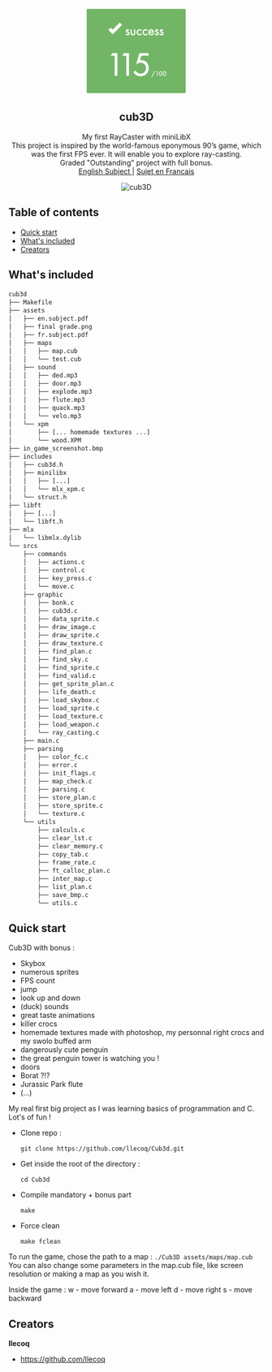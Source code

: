 <p align="center">
  <a href="https://42lyon.fr/">
    <img src="https://github.com/llecoq/Cub3d/blob/master/assets/final%20grade.png" alt="cub3D" width=200 height=170>
  </a>

  <h2 align="center">cub3D</h2>
  <p align="center">
    My first RayCaster with miniLibX
    <br>
    This project is inspired by the world-famous eponymous 90’s game, which
    was the first FPS ever. It will enable you to explore ray-casting.
    <br>
    Graded "Outstanding" project with full bonus.
    <br>
    <a href="https://github.com/llecoq/Cub3d/blob/master/assets/en.subject.pdf">English Subject </a>
    |
    <a href="https://github.com/llecoq/Cub3d/blob/master/assets/fr.subject.pdf"> Sujet en Francais</a>
  </p>
</p>


<p align="center">
    <img src="https://github.com/llecoq/Cub3d/blob/master/in_game_screenshot.bmp" alt="cub3D" width=750 height=600>
  </a>


## Table of contents

- [Quick start](#quick-start)
- [What's included](#whats-included)
- [Creators](#creators)

## What's included

```
cub3d
├── Makefile
├── assets
│   ├── en.subject.pdf
│   ├── final grade.png
│   ├── fr.subject.pdf
│   ├── maps
│   │   ├── map.cub
│   │   └── test.cub
│   ├── sound
│   │   ├── ded.mp3
│   │   ├── door.mp3
│   │   ├── explode.mp3
│   │   ├── flute.mp3
│   │   ├── quack.mp3
│   │   └── velo.mp3
│   └── xpm
│       ├── [... homemade textures ...]
│       └── wood.XPM
├── in_game_screenshot.bmp
├── includes
│   ├── cub3d.h
│   ├── minilibx
│   │   ├── [...]
│   │   └── mlx_xpm.c
│   └── struct.h
├── libft
│   ├── [...]
│   └── libft.h
├── mlx
│   └── libmlx.dylib
└── srcs
    ├── commands
    │   ├── actions.c
    │   ├── control.c
    │   ├── key_press.c
    │   └── move.c
    ├── graphic
    │   ├── bonk.c
    │   ├── cub3d.c
    │   ├── data_sprite.c
    │   ├── draw_image.c
    │   ├── draw_sprite.c
    │   ├── draw_texture.c
    │   ├── find_plan.c
    │   ├── find_sky.c
    │   ├── find_sprite.c
    │   ├── find_valid.c
    │   ├── get_sprite_plan.c
    │   ├── life_death.c
    │   ├── load_skybox.c
    │   ├── load_sprite.c
    │   ├── load_texture.c
    │   ├── load_weapon.c
    │   └── ray_casting.c
    ├── main.c
    ├── parsing
    │   ├── color_fc.c
    │   ├── error.c
    │   ├── init_flags.c
    │   ├── map_check.c
    │   ├── parsing.c
    │   ├── store_plan.c
    │   ├── store_sprite.c
    │   └── texture.c
    └── utils
        ├── calculs.c
        ├── clear_lst.c
        ├── clear_memory.c
        ├── copy_tab.c
        ├── frame_rate.c
        ├── ft_calloc_plan.c
        ├── inter_map.c
        ├── list_plan.c
        ├── save_bmp.c
        └── utils.c
```


## Quick start

Cub3D with bonus :
  - Skybox
  - numerous sprites
  - FPS count
  - jump
  - look up and down
  - (duck) sounds
  - great taste animations
  - killer crocs
  - homemade textures made with photoshop, my personnal right crocs and my swolo buffed arm
  - dangerously cute penguin
  - the great penguin tower is watching you !
  - doors
  - Borat ?!?
  - Jurassic Park flute
  - (...)

My real first big project as I was learning basics of programmation and C. Lot's of fun !

- Clone repo :
    ```
    git clone https://github.com/llecoq/Cub3d.git
    ```
- Get inside the root of the directory :
    ```
    cd Cub3d
    ```
- Compile mandatory + bonus part
    ```
    make
    ```
- Force clean
    ```
    make fclean
    ```
To run the game, chose the path to a map :
    ```
    ./Cub3D assets/maps/map.cub
    ```
You can also change some parameters in the map.cub file, like screen resolution or making a map as you wish it.

Inside the game :
w - move forward
a - move left
d - move right
s - move backward

## Creators

**llecoq**

- <https://github.com/llecoq>
